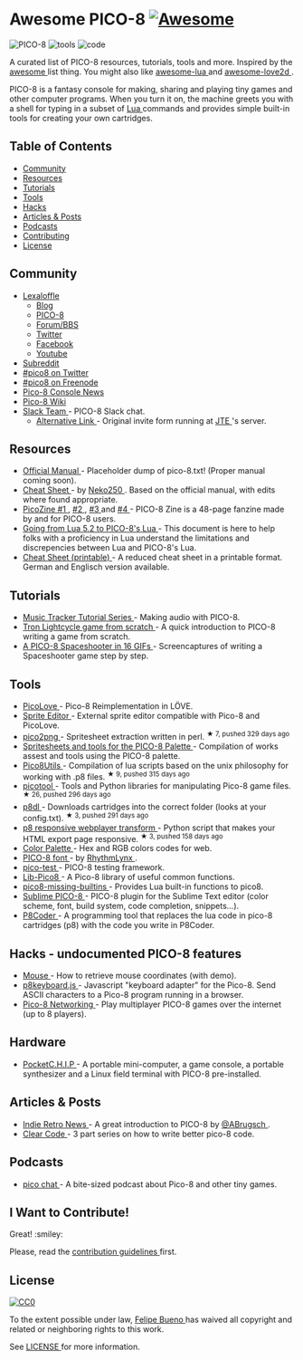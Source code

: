 <h1>
 Awesome PICO-8
 <a href="https://github.com/sindresorhus/awesome#gaming">
  <img alt="Awesome" src="https://cdn.rawgit.com/sindresorhus/awesome/d7305f38d29fed78fa85652e3a63e154dd8e8829/media/badge.svg"/>
 </a>
</h1>
<p>
 <img alt="PICO-8" src="http://www.lexaloffle.com/gfx/p8_jelpi.gif"/>
 <img alt="tools" src="http://www.lexaloffle.com/gfx/p8_tracker.gif"/>
 <img alt="code" src="http://www.lexaloffle.com/gfx/p8_cast.gif"/>
</p>
<p>
 A curated list of PICO-8 resources, tutorials, tools and more. Inspired by the
 <a href="https://github.com/sindresorhus/awesome">
  awesome
 </a>
 list thing. You might also like
 <a href="https://github.com/LewisJEllis/awesome-lua">
  awesome-lua
 </a>
 and
 <a href="https://github.com/JanWerder/awesome-love2d">
  awesome-love2d
 </a>
 .
</p>
<p>
 PICO-8 is a fantasy console for making, sharing and playing tiny games and other computer programs. When you turn it on, the machine greets you with a shell for typing in a subset of
 <a href="http://www.lua.org/">
  Lua
 </a>
 commands and provides simple built-in tools for creating your own cartridges.
</p>
<h2>
 Table of Contents
</h2>
<ul>
 <li>
  <a href="#community">
   Community
  </a>
 </li>
 <li>
  <a href="#resources">
   Resources
  </a>
 </li>
 <li>
  <a href="#tutorials">
   Tutorials
  </a>
 </li>
 <li>
  <a href="#tools">
   Tools
  </a>
 </li>
 <li>
  <a href="#hacks">
   Hacks
  </a>
 </li>
 <li>
  <a href="#articles--posts">
   Articles & Posts
  </a>
 </li>
 <li>
  <a href="#podcasts">
   Podcasts
  </a>
 </li>
 <li>
  <a href="#i-want-to-contribute">
   Contributing
  </a>
 </li>
 <li>
  <a href="#license">
   License
  </a>
 </li>
</ul>
<h2>
 Community
</h2>
<ul>
 <li>
  <a href="http://www.lexaloffle.com">
   Lexaloffle
  </a>
  <ul>
   <li>
    <a href="http://www.lexaloffle.com/bbs/?uid=1">
     Blog
    </a>
   </li>
   <li>
    <a href="http://www.lexaloffle.com/pico-8.php">
     PICO-8
    </a>
   </li>
   <li>
    <a href="http://www.lexaloffle.com/bbs/?cat=7">
     Forum/BBS
    </a>
   </li>
   <li>
    <a href="https://twitter.com/lexaloffle">
     Twitter
    </a>
   </li>
   <li>
    <a href="https://www.facebook.com/lexaloffle/">
     Facebook
    </a>
   </li>
   <li>
    <a href="https://www.youtube.com/user/lexaloffletv">
     Youtube
    </a>
   </li>
  </ul>
 </li>
 <li>
  <a href="https://www.reddit.com/r/pico8/">
   Subreddit
  </a>
 </li>
 <li>
  <a href="http://www.twitter.com/#pico8">
   #pico8 on Twitter
  </a>
 </li>
 <li>
  <a href="http://webchat.freenode.net/?randomnick=1&channels=#pico8&prompt=1">
   #pico8 on Freenode
  </a>
 </li>
 <li>
  <a href="https://twitter.com/pico8console">
   Pico-8 Console News
  </a>
 </li>
 <li>
  <a href="http://pico-8.wikia.com/wiki/Pico-8_Wikia">
   Pico-8 Wiki
  </a>
 </li>
 <li>
  <a href="https://slofile.com/slack/pico-8">
   Slack Team
  </a>
  - PICO-8 Slack chat.
  <ul>
   <li>
    <a href="http://catgirl.goddess.moe:3000/">
     Alternative Link
    </a>
    - Original invite form running at
    <a href="http://www.lexaloffle.com/bbs/?uid=2836">
     JTE
    </a>
    's server.
   </li>
  </ul>
 </li>
</ul>
<h2>
 Resources
</h2>
<ul>
 <li>
  <a href="http://www.lexaloffle.com/pico-8.php?page=manual">
   Official Manual
  </a>
  - Placeholder dump of pico-8.txt! (Proper manual coming soon).
 </li>
 <li>
  <a href="http://neko250.github.io/pico8-api/">
   Cheat Sheet
  </a>
  - by
  <a href="https://neko250.github.io">
   Neko250
  </a>
  . Based on the official manual, with edits where found appropriate.
 </li>
 <li>
  <a href="http://sectordub.itch.io/pico-8-fanzine-1">
   PicoZine #1
  </a>
  ,
  <a href="http://sectordub.itch.io/pico-8-fanzine-2">
   #2
  </a>
  ,
  <a href="http://sectordub.itch.io/pico-8-fanzine-3">
   #3
  </a>
  and
  <a href="https://sectordub.itch.io/-pico-8-zine-4">
   #4
  </a>
  - PICO-8 Zine is a 48-page fanzine made by and for PICO-8 users.
 </li>
 <li>
  <a href="https://gist.github.com/josefnpat/bfe4aaa5bbb44f572cd0">
   Going from Lua 5.2 to PICO-8's Lua
  </a>
  - This document is here to help folks with a proficiency in Lua understand the limitations and discrepencies between Lua and PICO-8's Lua.
 </li>
 <li>
  <a href="https://ztiromoritz.github.io/pico-8-spick/">
   Cheat Sheet (printable)
  </a>
  - A reduced cheat sheet in a printable format. German and Englisch version available.
 </li>
</ul>
<h2>
 Tutorials
</h2>
<ul>
 <li>
  <a href="https://www.youtube.com/playlist?list=PLjZAika8vyZkyOjoCp0EbHeIFZ8MLlhvg">
   Music Tracker Tutorial Series
  </a>
  - Making audio with PICO-8.
 </li>
 <li>
  <a href="https://youtu.be/ZuaLuMhwcc8">
   Tron Lightcycle game from scratch
  </a>
  - A quick introduction to PICO-8 writing a game from scratch.
 </li>
 <li>
  <a href="https://ztiromoritz.github.io/pico-8-shooter/">
   A PICO-8 Spaceshooter in 16 GIFs
  </a>
  - Screencaptures of writing a Spaceshooter game step by step.
 </li>
</ul>
<h2>
 Tools
</h2>
<ul>
 <li>
  <a href="https://github.com/gamax92/picolove">
   PicoLove
  </a>
  - Pico-8 Reimplementation in LÖVE.
 </li>
 <li>
  <a href="http://www.lexaloffle.com/bbs/?tid=2462">
   Sprite Editor
  </a>
  - External sprite editor compatible with Pico-8 and PicoLove.
 </li>
 <li>
  <a href="https://github.com/briacp/pico2png">
   pico2png
  </a>
  - Spritesheet extraction written in perl.
  <sup>
   &#9733 7, pushed 329 days ago
  </sup>
 </li>
 <li>
  <a href="https://www.reddit.com/r/pico8/comments/3jhmni/spritesheets_and_tools_for_the_pico8_palette/">
   Spritesheets and tools for the PICO-8 Palette
  </a>
  - Compilation of works assest and tools using the PICO-8 palette.
 </li>
 <li>
  <a href="https://github.com/josefnpat/pico8utils">
   Pico8Utils
  </a>
  - Compilation of lua scripts based on the unix philosophy for working with .p8 files.
  <sup>
   &#9733 9, pushed 315 days ago
  </sup>
 </li>
 <li>
  <a href="https://github.com/dansanderson/picotool">
   picotool
  </a>
  -  Tools and Python libraries for manipulating Pico-8 game files.
  <sup>
   &#9733 26, pushed 296 days ago
  </sup>
 </li>
 <li>
  <a href="https://github.com/franciscod/p8dl">
   p8dl
  </a>
  - Downloads cartridges into the correct folder (looks at your config.txt).
  <sup>
   &#9733 3, pushed 291 days ago
  </sup>
 </li>
 <li>
  <a href="https://github.com/benwiley4000/pico8-responsive-webplayer-transform">
   p8 responsive webplayer transform
  </a>
  - Python script that makes your HTML export page responsive.
  <sup>
   &#9733 3, pushed 158 days ago
  </sup>
 </li>
 <li>
  <a href="http://www.romanzolotarev.com/pico-8-color-palette/">
   Color Palette
  </a>
  - Hex and RGB colors codes for web.
 </li>
 <li>
  <a href="https://drive.google.com/file/d/0B97Um39fHXlcWUFRZlBqUndhbXM/view">
   PICO-8 font
  </a>
  - by
  <a href="http://www.lexaloffle.com/bbs/?uid=11704">
   RhythmLynx
  </a>
  .
 </li>
 <li>
  <a href="https://github.com/jozanza/pico-test">
   pico-test
  </a>
  - PICO-8 testing framework.
 </li>
 <li>
  <a href="https://github.com/clowerweb/Lib-Pico8">
   Lib-Pico8
  </a>
  - A Pico-8 library of useful common functions.
 </li>
 <li>
  <a href="https://github.com/adamscott/pico8-missing-builtins">
   pico8-missing-builtins
  </a>
  - Provides Lua built-in functions to pico8.
 </li>
 <li>
  <a href="https://packagecontrol.io/packages/PICO-8">
   Sublime PICO-8
  </a>
  - PICO-8 plugin for the Sublime Text editor (color scheme, font, build system, code completion, snippets...).
 </li>
 <li>
  <a href="http://blog.thrill-project.com/p8coder-pico-8-programming-tool/">
   P8Coder
  </a>
  - A programming tool that replaces the lua code in pico-8 cartridges (p8) with the code you write in P8Coder.
 </li>
</ul>
<h2>
 Hacks - undocumented PICO-8 features
</h2>
<ul>
 <li>
  <a href="http://www.lexaloffle.com/bbs/?tid=3549">
   Mouse
  </a>
  - How to retrieve mouse coordinates (with demo).
 </li>
 <li>
  <a href="https://github.com/dppc/p8keyboard.js">
   p8keyboard.js
  </a>
  - Javascript "keyboard adapter" for the Pico-8. Send ASCII characters to a Pico-8 program running in a browser.
 </li>
 <li>
  <a href="http://www.lexaloffle.com/bbs/?tid=3256">
   Pico-8 Networking
  </a>
  - Play multiplayer PICO-8 games over the internet (up to 8 players).
 </li>
</ul>
<h2>
 Hardware
</h2>
<ul>
 <li>
  <a href="https://getchip.com/pages/pocketchip">
   PocketC.H.I.P
  </a>
  - A portable mini-computer, a game console, a portable synthesizer and a Linux field terminal with PICO-8 pre-installed.
 </li>
</ul>
<h2>
 Articles & Posts
</h2>
<ul>
 <li>
  <a href="http://www.indieretronews.com/2015/10/pico-8-8-bit-fantasy-console-from.html">
   Indie Retro News
  </a>
  - A great introduction to PICO-8 by
  <a href="https://twitter.com/ABrugsch">
   @ABrugsch
  </a>
  .
 </li>
 <li>
  <a href="http://blog.jvscott.net/post/128051478244/clear-code">
   Clear Code
  </a>
  - 3 part series on how to write better pico-8 code.
 </li>
</ul>
<h2>
 Podcasts
</h2>
<ul>
 <li>
  <a href="http://pico.electrobureau.com/">
   pico chat
  </a>
  - A bite-sized podcast about Pico-8 and other tiny games.
 </li>
</ul>
<h2>
 I Want to Contribute!
</h2>
<p>
 Great! :smiley:
</p>
<p>
 Please, read the
 <a href="CONTRIBUTING.md">
  contribution guidelines
 </a>
 first.
</p>
<h2>
 License
</h2>
<p>
 <a href="http://creativecommons.org/publicdomain/zero/1.0/">
  <img alt="CC0" src="http://i.creativecommons.org/p/zero/1.0/88x31.png"/>
 </a>
</p>
<p>
 To the extent possible under law,
 <a href="https://twitter.com/felipebueno">
  Felipe Bueno
 </a>
 has waived all copyright and related or neighboring rights to this work.
</p>
<p>
 See
 <a href="LICENSE">
  LICENSE
 </a>
 for more information.
</p>
